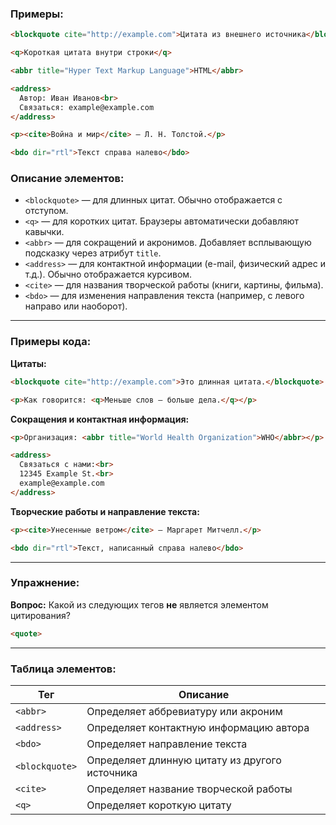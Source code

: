 ### Примеры:

```html
<blockquote cite="http://example.com">Цитата из внешнего источника</blockquote>

<q>Короткая цитата внутри строки</q>

<abbr title="Hyper Text Markup Language">HTML</abbr>

<address>
  Автор: Иван Иванов<br>
  Связаться: example@example.com
</address>

<p><cite>Война и мир</cite> — Л. Н. Толстой.</p>

<bdo dir="rtl">Текст справа налево</bdo>
```

### Описание элементов:

- `<blockquote>` — для длинных цитат. Обычно отображается с отступом.
- `<q>` — для коротких цитат. Браузеры автоматически добавляют кавычки.
- `<abbr>` — для сокращений и акронимов. Добавляет всплывающую подсказку через атрибут `title`.
- `<address>` — для контактной информации (e-mail, физический адрес и т.д.). Обычно отображается курсивом.
- `<cite>` — для названия творческой работы (книги, картины, фильма).
- `<bdo>` — для изменения направления текста (например, с левого направо или наоборот).

---

### Примеры кода:

**Цитаты:**

```html
<blockquote cite="http://example.com">Это длинная цитата.</blockquote>

<p>Как говорится: <q>Меньше слов — больше дела.</q></p>
```

**Сокращения и контактная информация:**

```html
<p>Организация: <abbr title="World Health Organization">WHO</abbr></p>

<address>
  Связаться с нами:<br>
  12345 Example St.<br>
  example@example.com
</address>
```

**Творческие работы и направление текста:**

```html
<p><cite>Унесенные ветром</cite> — Маргарет Митчелл.</p>

<bdo dir="rtl">Текст, написанный справа налево</bdo>
```

---

### Упражнение:

**Вопрос:** Какой из следующих тегов **не** является элементом цитирования?

```html
<quote>
```

---

### Таблица элементов:

| Тег            | Описание                                      |
|----------------|-----------------------------------------------|
| `<abbr>`       | Определяет аббревиатуру или акроним            |
| `<address>`    | Определяет контактную информацию автора        |
| `<bdo>`        | Определяет направление текста                 |
| `<blockquote>` | Определяет длинную цитату из другого источника |
| `<cite>`       | Определяет название творческой работы         |
| `<q>`          | Определяет короткую цитату                    |
